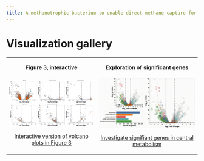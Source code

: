 ```yaml
---
title: A methanotrophic bacterium to enable direct methane capture for climate mitigation
---
```


# Visualization gallery

<div>
    <table>
        <tr>
            <th>
                <p>Figure 3, interactive </p>
            </th>
            <th>
                <p>Exploration of significant genes</p>
            </th>
        </tr>
        <tr>
            <td>
                <a href="figure3.html" title="Go to interactive visualization" display='inline'>
                    <img src="img/figure3.gif" alt="manuscript figure 3, interactive" width="350"/>
                    <p style="text-align: center">Interactive version of volcano plots in Figure 3</p>
                </a>
            </td>
            <td>
                <a href="volcano_3window.html" title="Go to interactive visualization" display='inline'>
                    <img src="img/volcano_3window.gif" alt="central metabolism gene counts, interactive" width="400"/>
                    <p style="text-align: center">Investigate signifiant genes in central metabolism</p>
                </a>
            </td>
        </tr>
    </table>
</div>

